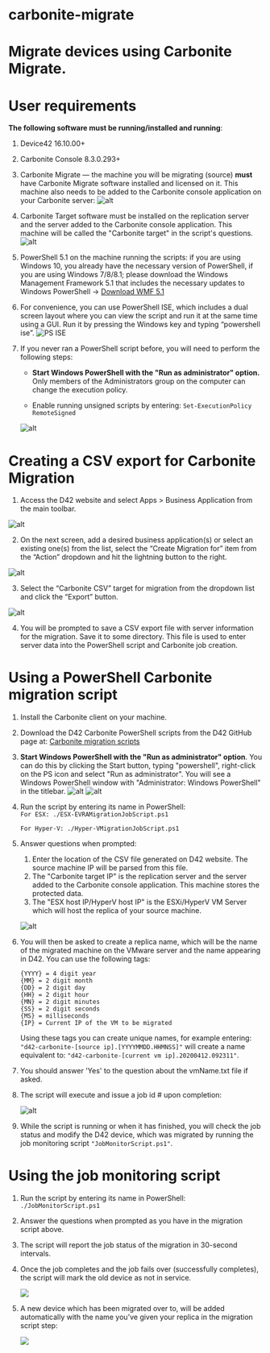 carbonite-migrate
=================

# Migrate devices using Carbonite Migrate.
 
User requirements
=================

**The following software must be running/installed and running**:

1. Device42 16.10.00+

2. Carbonite Console 8.3.0.293+

3. Carbonite Migrate — the machine you will be migrating (source) **must** have Carbonite Migrate software installed and licensed on it. This machine also needs to be added to the Carbonite console application on your Carbonite server:
![alt](https://s3.amazonaws.com/device42/carbonite-migrate/mstsc_Fv0eg6nSnA.png)

4. Carbonite Target software must be installed on the replication server and the server added to the Carbonite console application. This machine will be called the "Carbonite target" in the script's questions.
![alt](https://s3.amazonaws.com/device42/carbonite-migrate/mstsc_eqCIP7SL5Z.png)

5. PowerShell 5.1 on the machine running the scripts: if you are using Windows 10, you already have the necessary
    version of PowerShell, if you are using Windows 7/8/8.1; please download the
    Windows Management Framework 5.1 that includes the necessary updates to
    Windows PowerShell -\> [Download WMF
    5.1](https://www.microsoft.com/en-us/download/details.aspx?id=54616)

6. For convenience, you can use PowerShell ISE, which includes a dual screen
    layout where you can view the script and run it at the same time using a
    GUI. Run it by pressing the Windows key and typing “powershell ise”.
    ![PS ISE](https://s3.amazonaws.com/device42/carbonite-migrate/uFcC013.png)

7.  If you never ran a PowerShell script before, you will need to perform the
    following steps:

    -   **Start Windows PowerShell with the "Run as administrator" option.** Only
        members of the Administrators group on the computer can change the
        execution policy.

    -   Enable running unsigned scripts by entering: `Set-ExecutionPolicy
        RemoteSigned`

    ![alt](https://s3.amazonaws.com/device42/carbonite-migrate/WqSTevh.png)

Creating a CSV export for Carbonite Migration
=============================================

1.  Access the D42 website and select Apps \> Business Application from the main
    toolbar.

![alt](https://s3.amazonaws.com/device42/carbonite-migrate/3lv9tKf.jpg)

2.  On the next screen, add a desired business application(s) or select an existing
    one(s) from the list, select the “Create Migration for” item from the “Action”
    dropdown and hit the lightning button to the right.

![alt](https://s3.amazonaws.com/device42/carbonite-migrate/Fr4uHmV.jpg)

3.  Select the “Carbonite CSV” target for migration from the dropdown list and
    click the “Export” button.

![alt](https://s3.amazonaws.com/device42/carbonite-migrate/mCa2TeG.jpg)

4.  You will be prompted to save a CSV export file with server information for
    the migration. Save it to some directory. This file is used to enter server
    data into the PowerShell script and Carbonite job creation. 

# Using a PowerShell Carbonite migration script

1.  Install the Carbonite client on your machine.

2.  Download the D42 Carbonite PowerShell scripts from the D42 GitHub page at:
    [Carbonite migration scripts](https://github.com/device42/carbonite-migrate)

3.  **Start Windows PowerShell with the "Run as administrator" option**. You can do this by clicking the Start button, typing "powershell", right-click on the PS icon and select "Run as administrator". You will see a Windows PowerShell window with "Administrator: Windows PowerShell" in the titlebar.
![alt](https://s3.amazonaws.com/device42/carbonite-migrate/Code_ODM7dyRKI1.png)
![alt](https://s3.amazonaws.com/device42/carbonite-migrate/powershell_25ClvB9tSu.png)

4.  Run the script by entering its name in PowerShell:    
    `For ESX: ./ESX-EVRAMigrationJobScript.ps1`

    `For Hyper-V: ./Hyper-VMigrationJobScript.ps1`

5.  Answer questions when prompted:
    1. Enter the location of the CSV file generated on D42 website. The source machine IP will be parsed from this file.
    2. The "Carbonite target IP" is the replication server and the server added to the Carbonite console application. This machine stores the protected data.
    3. The "ESX host IP/HyperV host IP" is the ESXi/HyperV VM Server which will host the replica of your source machine.

    ![alt](https://s3.amazonaws.com/device42/carbonite-migrate/mstsc_fEiKKgtir1.png)

6.  You will then be asked to create a replica name, which will be the name of
    the migrated machine on the VMware server and the name appearing in D42. You
    can use the following tags:

    ~~~~~~~~~~~~~~~~~~~~~~~~~~~~~~~~~~~~~~~~~~~~~~~~~~~~~~~~~~~~~~~~~~~~~~~~~~~~
    {YYYY} = 4 digit year  
    {MM} = 2 digit month  
    {DD} = 2 digit day  
    {HH} = 2 digit hour
    {MN} = 2 digit minutes
    {SS} = 2 digit seconds
    {MS} = milliseconds
    {IP} = Current IP of the VM to be migrated
    ~~~~~~~~~~~~~~~~~~~~~~~~~~~~~~~~~~~~~~~~~~~~~~~~~~~~~~~~~~~~~~~~~~~~~~~~~~~~

    Using these tags you can create unique names, for example entering:
    `"d42-carbonite-[source ip].[YYYYMMDD.HHMNSS]"` will create a name
    equivalent to: `"d42-carbonite-[current vm ip].20200412.092311"`.

7.  You should answer 'Yes' to the question about the vmName.txt file if asked.

8.  The script will execute and issue a job id \# upon completion:

    ![alt](https://s3.amazonaws.com/device42/carbonite-migrate/5JVARpn.png)

9.  While the script is running or when it has finished, you will check the job
    status and modify the D42 device, which was migrated by running the job
    monitoring script `"JobMonitorScript.ps1"`.

Using the job monitoring script
===============================

1.  Run the script by entering its name in PowerShell:
    `./JobMonitorScript.ps1`

2.  Answer the questions when prompted as you have in the migration script above.

3.  The script will report the job status of the migration in 30-second intervals.

4.  Once the job completes and the job fails over (successfully completes), the
    script will mark the old device as not in service.

    ![](https://s3.amazonaws.com/device42/carbonite-migrate/4LLMFCE.png)

5.  A new device which has been migrated over to, will be added automatically 
    with the name you’ve given your replica in the migration script step:

    ![](https://s3.amazonaws.com/device42/carbonite-migrate/kzsKrDo.png)
